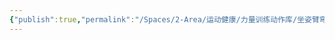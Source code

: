 ```yaml
---
{"publish":true,"permalink":"/Spaces/2-Area/运动健康/力量训练动作库/坐姿臂弯举.md","created":"2025-07-29T23:04:11.707+08:00","modified":"2025-08-15T22:00:04.158+08:00","cssclasses":""}
---
```


